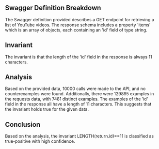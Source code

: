 ## Swagger Definition Breakdown

The Swagger definition provided describes a GET endpoint for retrieving a list of YouTube videos. The response schema includes a property 'items' which is an array of objects, each containing an 'id' field of type string.

## Invariant

The invariant is that the length of the 'id' field in the response is always 11 characters.

## Analysis

Based on the provided data, 10000 calls were made to the API, and no counterexamples were found. Additionally, there were 129895 examples in the requests data, with 7481 distinct examples. The examples of the 'id' field in the response all have a length of 11 characters. This suggests that the invariant holds true for the given data.

## Conclusion

Based on the analysis, the invariant LENGTH(return.id)==11 is classified as true-positive with high confidence.
